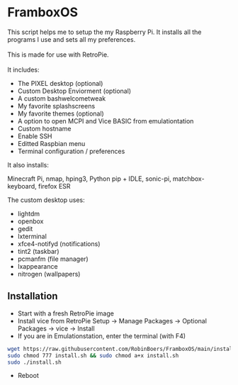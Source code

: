 # FramboxOS

This script helps me to setup the my Raspberry Pi. It installs all the programs I use and sets all my preferences.<br><br>This is made for use with RetroPie.<br><br>
It includes:

- The PIXEL desktop (optional)
- Custom Desktop Enviorment (optional)
- A custom bashwelcometweak
- My favorite splashscreens
- My favorite themes (optional)
- A option to open MCPI and Vice BASIC from emulationtation
- Custom hostname
- Enable SSH
- Editted Raspbian menu
- Terminal configuration / preferences

It also installs:

Minecraft Pi, nmap, hping3, Python pip + IDLE, sonic-pi, matchbox-keyboard, firefox ESR

The custom desktop uses:

- lightdm
- openbox
- gedit
- lxterminal
- xfce4-notifyd (notifications)
- tint2 (taskbar)
- pcmanfm (file manager)
- lxappearance
- nitrogen (wallpapers)

## Installation

- Start with a fresh RetroPie image
- Install vice from RetroPie Setup -> Manage Packages -> Optional Packages -> vice -> Install
- If you are in Emulationstation, enter the terminal (with F4)

```bash
wget https://raw.githubusercontent.com/RobinBoers/FramboxOS/main/install.sh
sudo chmod 777 install.sh && sudo chmod a+x install.sh
sudo ./install.sh
```

- Reboot
